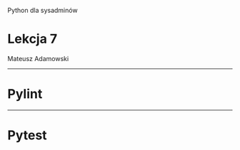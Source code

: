 <!-- .slide: data-background="../assets/fundacja-sysops-devops-polska-bg-gray.png" -->
Python dla sysadminów

# Lekcja 7

Mateusz Adamowski

------
<!-- .slide: data-autofragments -->
# Pylint

------
<!-- .slide: data-autofragments -->
# Pytest

